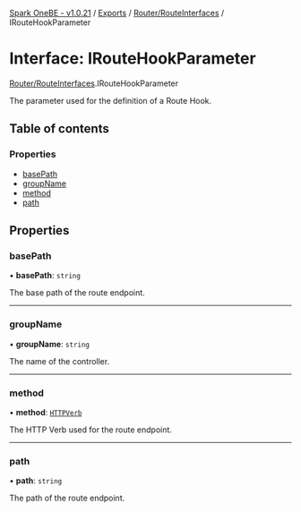 [Spark OneBE - v1.0.21](../README.md) / [Exports](../modules.md) / [Router/RouteInterfaces](../modules/Router_RouteInterfaces.md) / IRouteHookParameter

# Interface: IRouteHookParameter

[Router/RouteInterfaces](../modules/Router_RouteInterfaces.md).IRouteHookParameter

The parameter used for the definition of a Route Hook.

## Table of contents

### Properties

- [basePath](Router_RouteInterfaces.IRouteHookParameter.md#basepath)
- [groupName](Router_RouteInterfaces.IRouteHookParameter.md#groupname)
- [method](Router_RouteInterfaces.IRouteHookParameter.md#method)
- [path](Router_RouteInterfaces.IRouteHookParameter.md#path)

## Properties

### basePath

• **basePath**: `string`

The base path of the route endpoint.

___

### groupName

• **groupName**: `string`

The name of the controller.

___

### method

• **method**: [`HTTPVerb`](../enums/HTTP_HTTPVerb.HTTPVerb.md)

The HTTP Verb used for the route endpoint.

___

### path

• **path**: `string`

The path of the route endpoint.
